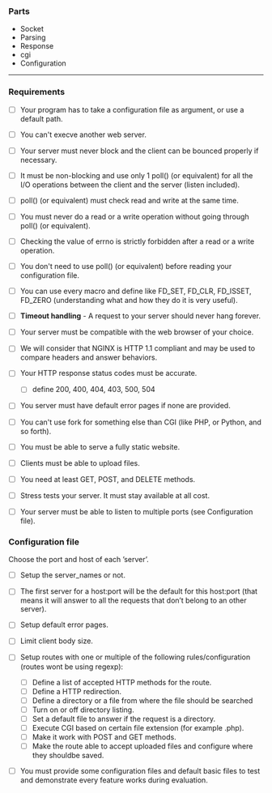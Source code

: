 ### Parts

- Socket
- Parsing
- Response
- cgi
- Configuration

---

### Requirements

- [ ] Your program has to take a configuration file as argument, or use a default path.
- [ ] You can't execve another web server.
- [ ] Your server must never block and the client can be bounced properly if necessary.
- [ ] It must be non-blocking and use only 1 poll() (or equivalent) for all the I/O operations between the client and the server (listen included).
- [ ] poll() (or equivalent) must check read and write at the same time.
- [ ] You must never do a read or a write operation without going through poll() (or equivalent).
- [ ] Checking the value of errno is strictly forbidden after a read or a write operation.
- [ ] You don't need to use poll() (or equivalent) before reading your configuration file.
- [ ] You can use every macro and define like FD_SET, FD_CLR, FD_ISSET, FD_ZERO (understanding what and how they do it is very useful).
- [ ] **Timeout handling** - A request to your server should never hang forever.
- [ ] Your server must be compatible with the web browser of your choice.
- [ ] We will consider that NGINX is HTTP 1.1 compliant and may be used to compare headers and answer behaviors.
- [ ] Your HTTP response status codes must be accurate.

  - [ ] define 200, 400, 404, 403, 500, 504
- [ ] You server must have default error pages if none are provided.
- [ ] You can't use fork for something else than CGI (like PHP, or Python, and so forth).
- [ ] You must be able to serve a fully static website.
- [ ] Clients must be able to upload files.
- [ ] You need at least GET, POST, and DELETE methods.
- [ ] Stress tests your server. It must stay available at all cost.
- [ ] Your server must be able to listen to multiple ports (see Configuration file).

### Configuration file

Choose the port and host of each ’server’.

- [ ] Setup the server_names or not.
- [ ] The first server for a host:port will be the default for this host:port (that means it will answer to all the requests that don’t belong to an other server).
- [ ] Setup default error pages.
- [ ] Limit client body size.
- [ ] Setup routes with one or multiple of the following rules/configuration (routes wont be using regexp):

  - [ ] Define a list of accepted HTTP methods for the route.
  - [ ] Define a HTTP redirection.
  - [ ] Define a directory or a file from where the file should be searched
  - [ ] Turn on or off directory listing.
  - [ ] Set a default file to answer if the request is a directory.
  - [ ] Execute CGI based on certain file extension (for example .php).
  - [ ] Make it work with POST and GET methods.
  - [ ] Make the route able to accept uploaded files and configure where they shouldbe saved.
- [ ] You must provide some configuration files and default basic files to test and demonstrate every feature works during evaluation.

